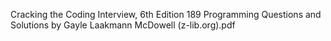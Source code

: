 Cracking the Coding Interview, 6th Edition 189 Programming Questions and Solutions by Gayle Laakmann McDowell (z-lib.org).pdf
